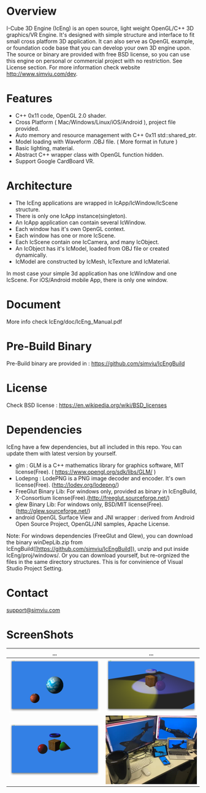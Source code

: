 # Overview
I-Cube 3D Engine (IcEng) is an open source, light weight OpenGL/C++ 3D graphics/VR Engine. It's designed with simple structure and interface to fit small cross platform 3D application. It can also serve as OpenGL example, or foundation code base that you can develop your own 3D engine upon.
The source or binary are provided with free BSD license, so you can use this engine on personal or commercial project with no restriction. See License section.
For more information check website http://www.simviu.com/dev.

# Features
* C++ 0x11 code, OpenGL 2.0 shader.
* Cross Platform ( Mac/Windows/Linux/iOS/Android ), project file provided.
* Auto memory and resource management with C++ 0x11 std::shared_ptr.
* Model loading with Waveform .OBJ file. ( More format in future )
* Basic lighting, material.
* Abstract C++ wrapper class with OpenGL function hidden.
* Support Google CardBoard VR.

# Architecture
* The IcEng applications are wrapped in IcApp/IcWindow/IcScene structure. 
* There is only one IcApp instance(singleton). 
* An IcApp application can contain several IcWindow. 
* Each window has it's own OpenGL context. 
* Each window has one or more IcScene. 
* Each IcScene contain one IcCamera, and many IcObject.
* An IcObject has it's IcModel, loaded from OBJ file or created dynamically.
* IcModel are constructed by IcMesh, IcTexture and IcMaterial.

In most case your simple 3d application has one IcWindow and one IcScene. For iOS/Android mobile App, there is only one window.

# Document
More info check IcEng/doc/IcEng_Manual.pdf

# Pre-Build Binary
Pre-Build binary are provided in :
https://github.com/simviu/IcEngBuild

# License
Check BSD license :
https://en.wikipedia.org/wiki/BSD_licenses

# Dependencies
IcEng have a few dependencies, but all included in this repo.
You can update them with latest version by yourself.
* glm : GLM is a C++ mathematics library for graphics software, MIT license(Free). ( https://www.opengl.org/sdk/libs/GLM/ ) 
* Lodepng : LodePNG is a PNG image decoder and encoder. It's own license(Free). (http://lodev.org/lodepng/)
* FreeGlut Binary Lib: For windows only, provided as binary in IcEngBuild, X-Consortium license(Free).(http://freeglut.sourceforge.net/)
* glew Binary Lib: For windows only, BSD/MIT license(Free). (http://glew.sourceforge.net/)
* android OpenGL Surface View and JNI wrapper : derived from Android Open Source Project, OpenGL/JNI samples, Apache License.

Note: For windows dependencies (FreeGlut and Glew), you can download the binary winDepLib.zip 
from IcEngBuild([https://github.com/simviu/IcEngBuild]), unzip and put inside IcEng/proj/windows/.
Or you can download yourself, but re-orgnized the files in the same directory structures. 
This is for convinience of Visual Studio Project Setting.

# Contact
support@simviu.com

# ScreenShots
| ...                                    | ...                                    |
| ---------------------------------------|:--------------------------------------:|
| ![alt tag](doc/ScreenShots/1.png)      | ![alt tag](doc/ScreenShots/2.png)      |
| ![alt tag](doc/ScreenShots/3.png)      | ![alt tag](doc/ScreenShots/4.png)      | 



